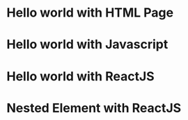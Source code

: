 # Hello world with  HTML Page
# Hello world with Javascript
# Hello world with ReactJS
# Nested Element with ReactJS




